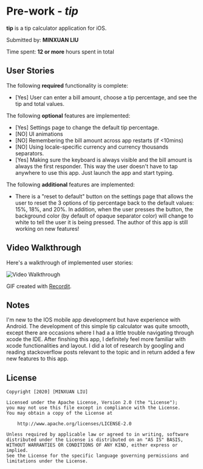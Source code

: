 # Pre-work - *tip*

**tip** is a tip calculator application for iOS.

Submitted by: **MINXUAN LIU**

Time spent: **12 or more** hours spent in total

## User Stories

The following **required** functionality is complete:

* [Yes] User can enter a bill amount, choose a tip percentage, and see the tip and total values.

The following **optional** features are implemented:
* [Yes] Settings page to change the default tip percentage.
* [NO] UI animations
* [NO] Remembering the bill amount across app restarts (if <10mins)
* [NO] Using locale-specific currency and currency thousands separators.
* [Yes] Making sure the keyboard is always visible and the bill amount is always the first responder. This way the user doesn't have to tap anywhere to use this app. Just launch the app and start typing.

The following **additional** features are implemented:

- There is a "reset to default" button on the settings page that allows the user to reset the 3 options of tip percentage back to the default values: 15%, 18%, and 20%. In addition, when the user presses the button, the background color (by default of opaque separator color) will change to white to tell the user it is being pressed. The author of this app is still working on new features!

## Video Walkthrough 

Here's a walkthrough of implemented user stories:

<img src='http://g.recordit.co/0SEn8KpysZ.gif' title='Video Walkthrough' width='' alt='Video Walkthrough' />

GIF created with [Recordit](https://recordit.co/).

## Notes

I'm new to the IOS mobile app development but have experience with Android. The development of this simple tip calculator was quite smooth, except there are occasions where I had a a little trouble navigating through xcode the IDE. After finshing this app, I definitely feel more familiar with xcode functionalities and layout. I did a lot of research by googling and reading stackoverflow posts relevant to the topic and in return added a few new features to this app.

## License

    Copyright [2020] [MINXUAN LIU]

    Licensed under the Apache License, Version 2.0 (the "License");
    you may not use this file except in compliance with the License.
    You may obtain a copy of the License at

        http://www.apache.org/licenses/LICENSE-2.0

    Unless required by applicable law or agreed to in writing, software
    distributed under the License is distributed on an "AS IS" BASIS,
    WITHOUT WARRANTIES OR CONDITIONS OF ANY KIND, either express or implied.
    See the License for the specific language governing permissions and
    limitations under the License.
